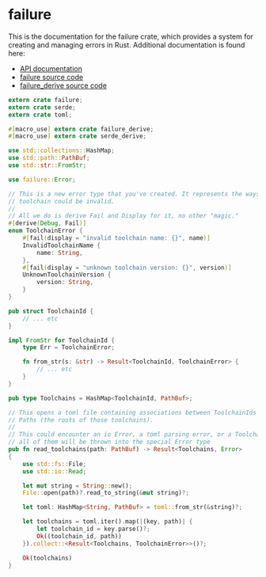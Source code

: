 # failure

This is the documentation for the failure crate, which provides a system for
creating and managing errors in Rust. Additional documentation is found here:

* [API documentation][api]
* [failure source code][repo]
* [failure_derive source code][derive-repo]

[api]: https://boats.gitlab.io/failure/doc/failure
[repo]: https://github.com/withoutboats/failure
[derive-repo]: https://github.com/withoutboats/failure_derive

```rust
extern crate failure;
extern crate serde;
extern crate toml;

#[macro_use] extern crate failure_derive;
#[macro_use] extern crate serde_derive;

use std::collections::HashMap;
use std::path::PathBuf;
use std::str::FromStr;

use failure::Error;

// This is a new error type that you've created. It represents the ways a
// toolchain could be invalid.
//
// All we do is derive Fail and Display for it, no other "magic."
#[derive(Debug, Fail)]
enum ToolchainError {
    #[fail(display = "invalid toolchain name: {}", name)]
    InvalidToolchainName {
        name: String,
    },
    #[fail(display = "unknown toolchain version: {}", version)]
    UnknownToolchainVersion {
        version: String,
    }
}

pub struct ToolchainId {
    // ... etc
}

impl FromStr for ToolchainId {
    type Err = ToolchainError;

    fn from_str(s: &str) -> Result<ToolchainId, ToolchainError> {
        // ... etc
    }
}

pub type Toolchains = HashMap<ToolchainId, PathBuf>;

// This opens a toml file containing associations between ToolchainIds and
// Paths (the roots of those toolchains).
//
// This could encounter an io Error, a toml parsing error, or a ToolchainError,
// all of them will be thrown into the special Error type
pub fn read_toolchains(path: PathBuf) -> Result<Toolchains, Error>
{
    use std::fs::File;
    use std::io::Read;

    let mut string = String::new();
    File::open(path)?.read_to_string(&mut string)?;

    let toml: HashMap<String, PathBuf> = toml::from_str(&string)?;

    let toolchains = toml.iter().map(|(key, path)| {
        let toolchain_id = key.parse()?;
        Ok((toolchain_id, path))
    }).collect::<Result<Toolchains, ToolchainError>>()?;

    Ok(toolchains)
}
